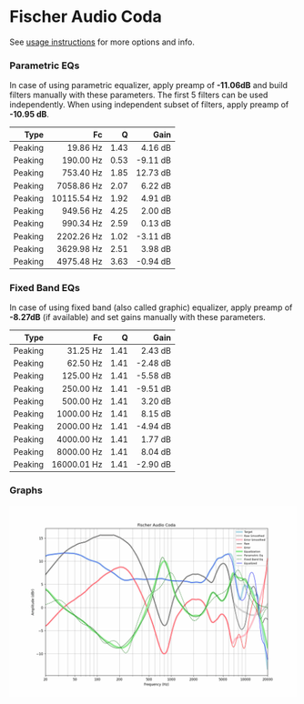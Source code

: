 # Fischer Audio Coda
See [usage instructions](https://github.com/jaakkopasanen/AutoEq#usage) for more options and info.

### Parametric EQs
In case of using parametric equalizer, apply preamp of **-11.06dB** and build filters manually
with these parameters. The first 5 filters can be used independently.
When using independent subset of filters, apply preamp of **-10.95 dB**.

| Type    | Fc          |    Q | Gain     |
|--------:|------------:|-----:|---------:|
| Peaking | 19.86 Hz    | 1.43 | 4.16 dB  |
| Peaking | 190.00 Hz   | 0.53 | -9.11 dB |
| Peaking | 753.40 Hz   | 1.85 | 12.73 dB |
| Peaking | 7058.86 Hz  | 2.07 | 6.22 dB  |
| Peaking | 10115.54 Hz | 1.92 | 4.91 dB  |
| Peaking | 949.56 Hz   | 4.25 | 2.00 dB  |
| Peaking | 990.34 Hz   | 2.59 | 0.13 dB  |
| Peaking | 2202.26 Hz  | 1.02 | -3.11 dB |
| Peaking | 3629.98 Hz  | 2.51 | 3.98 dB  |
| Peaking | 4975.48 Hz  | 3.63 | -0.94 dB |

### Fixed Band EQs
In case of using fixed band (also called graphic) equalizer, apply preamp of **-8.27dB**
(if available) and set gains manually with these parameters.

| Type    | Fc          |    Q | Gain     |
|--------:|------------:|-----:|---------:|
| Peaking | 31.25 Hz    | 1.41 | 2.43 dB  |
| Peaking | 62.50 Hz    | 1.41 | -2.48 dB |
| Peaking | 125.00 Hz   | 1.41 | -5.58 dB |
| Peaking | 250.00 Hz   | 1.41 | -9.51 dB |
| Peaking | 500.00 Hz   | 1.41 | 3.20 dB  |
| Peaking | 1000.00 Hz  | 1.41 | 8.15 dB  |
| Peaking | 2000.00 Hz  | 1.41 | -4.94 dB |
| Peaking | 4000.00 Hz  | 1.41 | 1.77 dB  |
| Peaking | 8000.00 Hz  | 1.41 | 8.04 dB  |
| Peaking | 16000.01 Hz | 1.41 | -2.90 dB |

### Graphs
![](./Fischer%20Audio%20Coda.png)